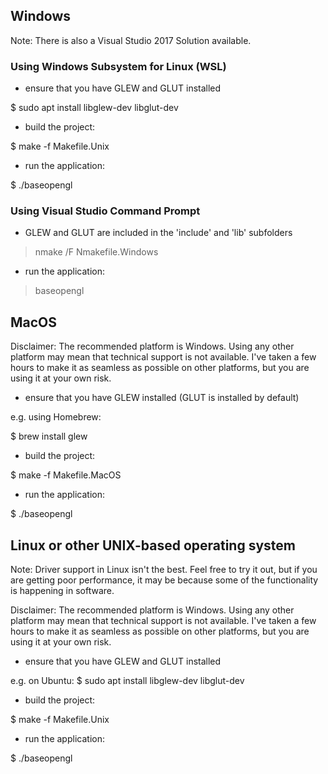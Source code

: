 ## Windows

Note:  There is also a Visual Studio 2017 Solution available.

### Using Windows Subsystem for Linux (WSL)

- ensure that you have GLEW and GLUT installed

$ sudo apt install libglew-dev libglut-dev

- build the project:

$ make -f Makefile.Unix

- run the application:

$ ./baseopengl

### Using Visual Studio Command Prompt

- GLEW and GLUT are included in the 'include' and 'lib' subfolders

> nmake /F Nmakefile.Windows

- run the application:

> baseopengl

## MacOS

Disclaimer:  The recommended platform is Windows.  Using any other platform may mean that technical support is not available.  I've taken a few hours to make it as seamless as possible on other platforms, but you are using it at your own risk.

- ensure that you have GLEW installed (GLUT is installed by default)

e.g. using Homebrew:

$ brew install glew

- build the project:

$ make -f Makefile.MacOS

- run the application:

$ ./baseopengl

## Linux or other UNIX-based operating system

Note:  Driver support in Linux isn't the best.  Feel free to try it out, but if you are getting poor performance, it may be because some of the functionality is happening in software.

Disclaimer:  The recommended platform is Windows.  Using any other platform may mean that technical support is not available.  I've taken a few hours to make it as seamless as possible on other platforms, but you are using it at your own risk.

- ensure that you have GLEW and GLUT installed

e.g. on Ubuntu:
$ sudo apt install libglew-dev libglut-dev

- build the project:

$ make -f Makefile.Unix

- run the application:

$ ./baseopengl

